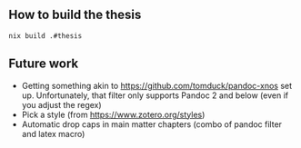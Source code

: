 ## How to build the thesis

```
nix build .#thesis
```

## Future work

- Getting something akin to <https://github.com/tomduck/pandoc-xnos> set up. Unfortunately, that filter only supports Pandoc 2 and below (even if you adjust the regex)
- Pick a style (from <https://www.zotero.org/styles>)
- Automatic drop caps in main matter chapters (combo of pandoc filter and latex macro)

